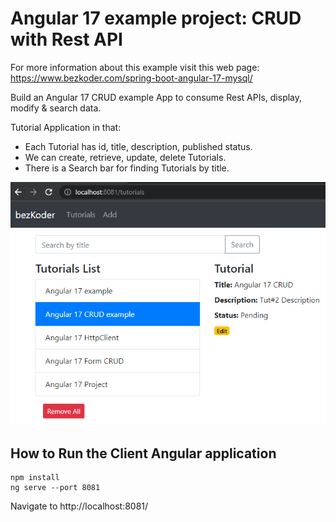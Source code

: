 # Angular 17 example project: CRUD with Rest API

For more information about this example visit this web page: https://www.bezkoder.com/spring-boot-angular-17-mysql/

Build an Angular 17 CRUD example App to consume Rest APIs, display, modify & search data.

Tutorial Application in that:
- Each Tutorial has id, title, description, published status.
- We can create, retrieve, update, delete Tutorials.
- There is a Search bar for finding Tutorials by title.

![angular-17-crud-example](angular-17-crud-example.png)

## How to Run the Client Angular application

```
npm install
ng serve --port 8081
```

Navigate to http://localhost:8081/
